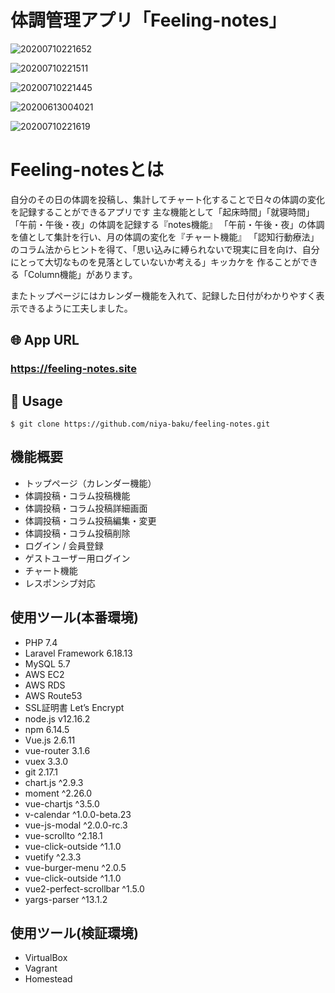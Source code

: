 # 体調管理アプリ「Feeling-notes」

![20200710221652](https://user-images.githubusercontent.com/40636920/87165260-dd66aa80-c304-11ea-9fa5-166b2c668ab5.png)

![20200710221511](https://user-images.githubusercontent.com/40636920/87165360-00915a00-c305-11ea-8b08-0fd7bf50a2d4.png)

![20200710221445](https://user-images.githubusercontent.com/40636920/87165441-1d2d9200-c305-11ea-8242-98935e8d7546.png)

![20200613004021](https://user-images.githubusercontent.com/40636920/84520968-4f040680-ad0f-11ea-9a89-7a90925bd1fe.png)

![20200710221619](https://user-images.githubusercontent.com/40636920/87165554-46e6b900-c305-11ea-9b04-74ed0b6d1160.png)


# Feeling-notesとは

自分のその日の体調を投稿し、集計してチャート化することで日々の体調の変化を記録することができるアプリです
主な機能として「起床時間」「就寝時間」「午前・午後・夜」の体調を記録する『notes機能』
「午前・午後・夜」の体調を値として集計を行い、月の体調の変化を『チャート機能』
「認知行動療法」のコラム法からヒントを得て、「思い込みに縛られないで現実に目を向け、自分にとって大切なものを見落としていないか考える」キッカケを
作ることができる「Column機能」があります。

またトップページにはカレンダー機能を入れて、記録した日付がわかりやすく表示できるように工夫しました。

## 🌐 App URL 
### https://feeling-notes.site

## 💬 Usage
`$ git clone https://github.com/niya-baku/feeling-notes.git` 

## 機能概要
<ul>
    <li>トップページ（カレンダー機能）</li>
    <li>体調投稿・コラム投稿機能</li>
    <li>体調投稿・コラム投稿詳細画面</li>
    <li>体調投稿・コラム投稿編集・変更</li>
    <li>体調投稿・コラム投稿削除</li>
    <li>ログイン / 会員登録</li>
    <li>ゲストユーザー用ログイン</li>
    <li>チャート機能</li>
    <li>レスポンシブ対応</li>
</ul>

## 使用ツール(本番環境)
<ul>
    <li>PHP 7.4</li>
    <li>Laravel Framework  6.18.13</li>
    <li>MySQL 5.7</li>
    <li>AWS EC2</li>
    <li>AWS RDS</li>
    <li>AWS Route53</li>
    <li>SSL証明書 Let’s Encrypt</li>
    <li>node.js v12.16.2</li>
    <li>npm 6.14.5</li>
    <li>Vue.js 2.6.11</li>
    <li>vue-router 3.1.6</li>
    <li>vuex 3.3.0</li>
    <li>git 2.17.1</li>
    <li>chart.js ^2.9.3</li>
    <li>moment ^2.26.0</li>
    <li>vue-chartjs ^3.5.0</li>
    <li>v-calendar ^1.0.0-beta.23</li>
    <li>vue-js-modal ^2.0.0-rc.3</li>
    <li>vue-scrollto ^2.18.1</li>
    <li>vue-click-outside ^1.1.0</li>
    <li>vuetify ^2.3.3</li>
    <li>vue-burger-menu ^2.0.5</li>
    <li>vue-click-outside ^1.1.0</li>
    <li>vue2-perfect-scrollbar ^1.5.0</li>
    <li>yargs-parser ^13.1.2</li>
</ul>

## 使用ツール(検証環境)
<ul>
    <li>VirtualBox</li>
    <li>Vagrant</li>
    <li>Homestead</li>
</ul>
